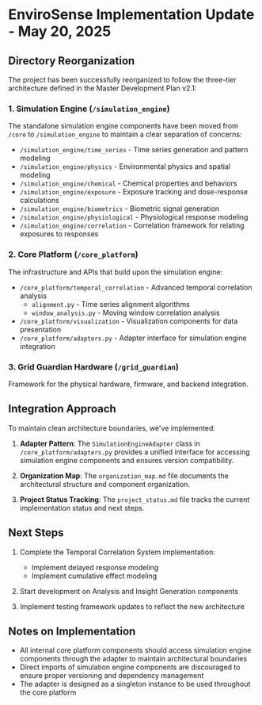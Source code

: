 # EnviroSense Implementation Update - May 20, 2025

## Directory Reorganization

The project has been successfully reorganized to follow the three-tier architecture defined in the Master Development Plan v2.1:

### 1. Simulation Engine (`/simulation_engine`)

The standalone simulation engine components have been moved from `/core` to `/simulation_engine` to maintain a clear separation of concerns:

- `/simulation_engine/time_series` - Time series generation and pattern modeling
- `/simulation_engine/physics` - Environmental physics and spatial modeling
- `/simulation_engine/chemical` - Chemical properties and behaviors
- `/simulation_engine/exposure` - Exposure tracking and dose-response calculations
- `/simulation_engine/biometrics` - Biometric signal generation
- `/simulation_engine/physiological` - Physiological response modeling
- `/simulation_engine/correlation` - Correlation framework for relating exposures to responses

### 2. Core Platform (`/core_platform`)

The infrastructure and APIs that build upon the simulation engine:

- `/core_platform/temporal_correlation` - Advanced temporal correlation analysis
  - `alignment.py` - Time series alignment algorithms
  - `window_analysis.py` - Moving window correlation analysis
- `/core_platform/visualization` - Visualization components for data presentation
- `/core_platform/adapters.py` - Adapter interface for simulation engine integration

### 3. Grid Guardian Hardware (`/grid_guardian`)

Framework for the physical hardware, firmware, and backend integration.

## Integration Approach

To maintain clean architecture boundaries, we've implemented:

1. **Adapter Pattern**: The `SimulationEngineAdapter` class in `/core_platform/adapters.py` provides a unified interface for accessing simulation engine components and ensures version compatibility.

2. **Organization Map**: The `organization_map.md` file documents the architectural structure and component organization.

3. **Project Status Tracking**: The `project_status.md` file tracks the current implementation status and next steps.

## Next Steps

1. Complete the Temporal Correlation System implementation:
   - Implement delayed response modeling
   - Implement cumulative effect modeling

2. Start development on Analysis and Insight Generation components

3. Implement testing framework updates to reflect the new architecture

## Notes on Implementation

- All internal core platform components should access simulation engine components through the adapter to maintain architectural boundaries
- Direct imports of simulation engine components are discouraged to ensure proper versioning and dependency management
- The adapter is designed as a singleton instance to be used throughout the core platform
